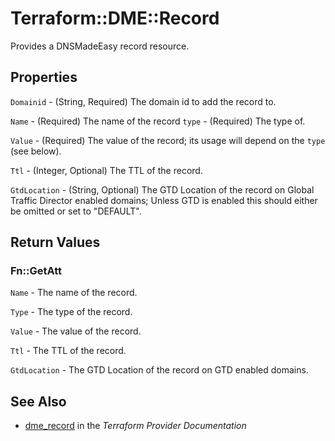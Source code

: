 # Terraform::DME::Record

Provides a DNSMadeEasy record resource.

## Properties

`Domainid` - (String, Required) The domain id to add the
record to.

`Name` - (Required) The name of the record `type` - (Required) The type of.

`Value` - (Required) The value of the record; its usage
will depend on the `type` (see below).

`Ttl` - (Integer, Optional) The TTL of the record.

`GtdLocation` - (String, Optional) The GTD Location of the record on Global Traffic Director enabled
domains; Unless GTD is enabled this should either be omitted or set to
"DEFAULT".


## Return Values

### Fn::GetAtt

`Name` - The name of the record.

`Type` - The type of the record.

`Value` - The value of the record.

`Ttl` - The TTL of the record.

`GtdLocation` - The GTD Location of the record on GTD enabled domains.

## See Also

* [dme_record](https://www.terraform.io/docs/providers/dme/r/record.html) in the _Terraform Provider Documentation_